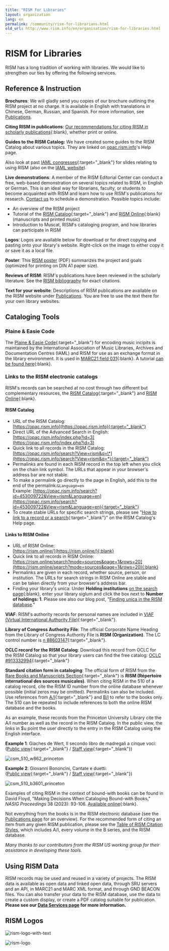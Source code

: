 ```yaml
---
title: "RISM for Libraries"
layout: organization
lang: en
permalink: /community/rism-for-librarians.html
old_url: http://www.rism.info/en/organisation/rism-for-libraries.html
---
```


# RISM for Libraries

RISM has a long tradition of working with libraries. We would like to strengthen our ties by offering the following services.

## Reference & Instruction

**Brochures**: We will gladly send you copies of our brochure outlining the RISM project at no charge. It is available in English with translations in Chinese, German, Russian, and Spanish. For more information, see [Publications](/publications/brochures.html).

**Citing RISM in publications**: [Our recommendations for citing RISM in scholarly publications](https://rism.info/new_at_rism/2022/05/19/how-to-cite-rism.html){:blank}, whether print or online.  

**Guides to the RISM Catalog:** We have created some guides to the RISM Catalog about various topics. They are linked on [opac.rism.info](http://opac.rism.info)'s Help page.

Also look at past [IAML congresses](/publications.html){:target="_blank"} for slides relating to using RISM (also on the [IAML website](http://www.iaml.info/r-projects)).

**Live demonstrations**: A member of the RISM Editorial Center can conduct a free, web-based demonstration on several topics related to RISM, in English or German. This is an ideal way for librarians, faculty, or students to become acquainted with RISM and learn how to use RISM's publications for research. [Contact us](mailto:contact@rism.info) to schedule a demonstration. Possible topics include:

* An overview of the RISM project
* Tutorial of the [RISM Catalog](https://opac.rism.info/){:target="_blank"} and [RISM Online](https://rism.online/){:blank} (manuscripts and printed music)
* Introduction to Muscat, RISM's cataloging program, and how libraries can participate in RISM

**Logos**: Logos are available below for download or for direct copying and pasting onto your library's website. Right-click on the image to either copy it or save it as a local file.

**Poster**: This [RISM poster](/resources/organization/2019_RISM_poster_web_A1.pdf) (PDF) summarizes the project and goals (optimized for printing on DIN A1 paper size).

**Reviews of RISM**: RISM's publications have been reviewed in the scholarly literature. See the [RISM bibliography](/publications/bibliography.html) for exact citations.

**Text for your website**: Descriptions of RISM publications are available on the RISM website under [Publications](/publications.html). You are free to use the text there for your own library websites.

## Cataloging Tools

### Plaine & Easie Code  
The [Plaine & Easie Code](https://www.iaml.info/plaine-easie-code){:target="_blank"} for encoding music incipits is maintained by the International Association of Music Libraries, Archives and Documentation Centres (IAML) and RISM for use as an exchange format in the library environment. It is used in [MARC21 field 031](https://www.loc.gov/marc/bibliographic/bd031.html){:blank}. A tutorial [can be found here](/new_at_rism/2021/06/10/plaine-easie-code-new-tutorial.html){:blank}.

### Links to the RISM electronic catalogs
RISM's records can be searched at no cost through two different but complementary resources, the [RISM Catalog](https://opac.rism.info){:target="_blank"} and [RISM Online](https://rism.online/){:blank}.  

#### RISM Catalog
* URL of the RISM Catalog:  
[https://opac.rism.info](https://opac.rism.info){:target="_blank"}
* Direct URL of the Advanced Search in English:  
[https://opac.rism.info/index.php?id=3](https://opac.rism.info/index.php?id=3)
* Quick link to all records in the RISM Catalog:  
[https://opac.rism.info/search?View=rism&q=\*](https://opac.rism.info/search?View=rism&q=*){:target="_blank"}
* Permalinks are found in each RISM record in the top left when you click on the chain link symbol. The URLs that appear in your browser's address bar are not stable.
* To make a permalink go directly to the page in English, add this to the end of the permalink:`&Language=en`  
Example: [https://opac.rism.info/search?id=453009722&View=rism&Language=en](https://opac.rism.info/search?id=453009722&View=rism&Language=en){:target="_blank"}
* To create stable URLs for specific search strings, please see "[How to link to a record or a search](https://opac.rism.info/index.php?id=8&L=0#c49){:target="_blank"}" on the RISM Catalog's Help page.

#### Links to RISM Online  
* URL of RISM Online:  
[https://rism.online/](https://rism.online/){:blank}  
* Quick link to all records in RISM Online:  
[https://rism.online/search?mode=sources&page=1&rows=20](https://rism.online/search?mode=sources&page=1&rows=20){:blank}  
* Permalinks are given in each record, whether source, person, or institution. The URLs for search strings in RISM Online are stable and can be taken directly from your browser's address bar.  
* Finding your library's unica: Under **Holding institutions** [on the search page](https://rism.online/){:blank}, enter your library siglum and click the box next to **Number of holdings: 1**. Please see also our blog post, "[Finding unica in the RISM database](/electronic_resources/2023/08/31/finding-unica-in-the-rism-database.html)."

**VIAF**: RISM's authority records for personal names are included in [VIAF (Virtual International Authority File)](https://www.viaf.org/){:target="_blank"}.

**Library of Congress Authority File**: The official Corporate Name Heading from the Library of Congress Authority File is **RISM (Organization)**. The LC control number is [n 88603147](https://lccn.loc.gov/n88603147){:target="_blank"}.

**OCLC record for the RISM Catalog**: Download this record from OCLC for the RISM Catalog so that your library users can find the free catalog: [OCLC #913332994](http://www.worldcat.org/oclc/913332994){:target="_blank"}

**Standard citation form in cataloging**: The official form of RISM from the [Rare Books and Manuscripts Section](https://rbms.info/scf/?scf_entries=rism-repertoire-international-des-sources-musicales){:target="_blank"} is **RISM (Répertoire international des sources musicales)**. When citing RISM in the 510 of a catalog record, cite the RISM ID number from the online database whenever possible (initial zeros may be omitted). Permalinks can also be included. Use references from [A/I](/publications.html#series-a-inventories-of-musical-sources){:target="_blank"} and [B/I](/publications.html#series-b-bibliographies-organized-by-topic) to refer to the books only. The 510 can be repeated to include references to both the online RISM database and the books.

As an example, these records from the Princeton University Library cite the A/I number as well as the record in the RISM Catalog. In the public view, the links in $u point the user directly to the entry in the RISM Catalog using the English interface.

**Example 1**: Giaches de Wert, Il secondo libro de madregali a cinque voci:  
([Public view](https://catalog.princeton.edu/catalog/10096131){:target="_blank"} / [Staff view](https://catalog.princeton.edu/catalog/10096131/staff_view){:target="_blank"})

![csm_510_w862_princeton](/images/organization/csm_510_w862_princeton.jpg)

**Example 2**: Giovanni Bononcini, Cantate e duetti:  
([Public view](https://catalog.princeton.edu/catalog/1751797){:target="_blank"} / [Staff view](https://catalog.princeton.edu/catalog/1751797/staff_view){:target="_blank"})

![csm_510_b3601_princeton](/images/organization/csm_510_b3601_princeton.jpg)

Examples of citing RISM in the context of bound-with books can be found in David Floyd, "Making Decisions When Cataloging Bound-with Books," _NASIG Proceedings_ 38 (2023): 93-106. [Available online](https://doi.org/10.3998/nasig.6735){:blank}.   

Not everything from the books is in the RISM electronic database (see the [Publications page](/publications.html) for an overview). For the recommended form of citing an item from any given RISM publication, please see the [Table of RISM Citation Styles](/resources/organization/table-of-rism-citation-styles.pdf), which includes A/I, every volume in the B series, and the RISM database.

*Many thanks to our contributors from the RISM US working group for their assistance in developing these tools.*

## Using RISM Data

RISM records may be used and reused in a variety of projects. The RISM data is available as open data and linked open data, through SRU servers and an API, in MARC21 and MARC XML format, and through GND BEACON files. You can also transfer your data to the RISM database, use the data to create a custom display, or create a PDF catalog suitable for publication. **Please see our [Data Services page](/community/data-services.html) for more information.**

## RISM Logos

![rism-logo-with-text](/images/organization/rism-logo-with-text.png)

![rism-logo](/images/organization/rism-logo.png)
